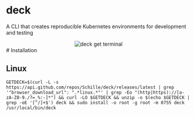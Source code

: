 # deck
A CLI that creates reproducible Kubernetes environments for development and testing

<div align="center">
    <img src="https://github.com/Schille/deck/raw/main/docs/static/img/deck-get-1.gif" alt="deck get terminal"/>
</div>
# Installation

## Linux

```
GETDECK=$(curl -L -s https://api.github.com/repos/Schille/deck/releases/latest | grep '"browser_download_url": ".*linux.*"' | grep -Eo "(http|https)://[a-zA-Z0-9./?=_%:-]*") && curl -LO $GETDECK && unzip -o $(echo $GETDECK | grep -oE '[^/]+$') deck && sudo install -o root -g root -m 0755 deck /usr/local/bin/deck
```
